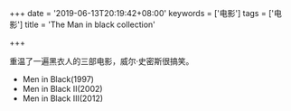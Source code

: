 +++
date = '2019-06-13T20:19:42+08:00'
keywords = ['电影']
tags = ['电影']
title = 'The Man in black collection'

+++

重温了一遍黑衣人的三部电影，威尔·史密斯很搞笑。

- Men in Black(1997)
- Men in Black II(2002)
- Men in Black III(2012)
